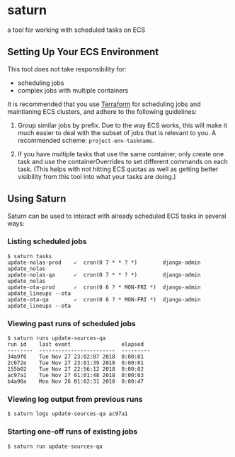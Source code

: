 # saturn

a tool for working with scheduled tasks on ECS

## Setting Up Your ECS Environment

This tool does not take responsibility for:

* scheduling jobs 
* complex jobs with multiple containers

It is recommended that you use [Terraform](https://www.terraform.io/) for scheduling jobs and maintianing ECS clusters, and adhere to the following guidelines:

1) Group similar jobs by prefix.  Due to the way ECS works, this will make it much easier to deal with the subset of jobs that is relevant to you.  A recommended scheme: `project-env-taskname`.

2) If you have multiple tasks that use the same container, only create one task and use the containerOverrides to set different commands on each task.  (This helps with not hitting ECS quotas as well as getting better visibility from this tool into what your tasks are doing.)

## Using Saturn

Saturn can be used to interact with already scheduled ECS tasks in several ways:

### Listing scheduled jobs

```
$ saturn tasks
update-nolas-prod    ✓  cron(0 7 * * ? *)        django-admin update_nolas
update-nolas-qa      ✓  cron(0 7 * * ? *)        django-admin update_nolas
update-ota-prod      ✓  cron(0 6 ? * MON-FRI *)  django-admin update_lineups --ota
update-ota-qa        ✓  cron(0 6 ? * MON-FRI *)  django-admin update_lineups --ota
```


### Viewing past runs of scheduled jobs

```
$ saturn runs update-sources-qa
run id    last event                elapsed
--------  ------------------------  ---------
34a9f0    Tue Nov 27 23:02:07 2018  0:00:01
2c072e    Tue Nov 27 23:01:39 2018  0:00:01
155b02    Tue Nov 27 22:56:12 2018  0:00:02
ac97a1    Tue Nov 27 01:01:48 2018  0:00:03
b4a90a    Mon Nov 26 01:02:31 2018  0:00:47
```

### Viewing log output from previous runs

```
$ saturn logs update-sources-qa ac97a1
```

### Starting one-off runs of existing jobs

```
$ saturn run update-sources-qa
```
